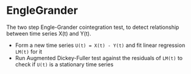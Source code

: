 EngleGrander
============

The two step Engle-Grander cointegration test, to detect relationship between time series X(t) and Y(t). 

* Form a new time series `U(t) = X(t) - Y(t)` and fit linear regression `LM(t)` for it
* Run Augmented Dickey-Fuller test against the residuals of `LM(t)` to check if `U(t)` is a stationary time series 